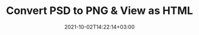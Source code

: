 ---
############################# Static ############################
layout: "autogen"
date: 2021-10-02T14:22:14+03:00
draft: false
path: "total/net/conversion/psd-to-png/"

############################# Head ############################
head_title: "Convert PSD to PNG in C# VB.NET & View as HTML"
head_description: "Code example to convert PSD to PNG and 100+ other file formats in .NET (C#, VB.NET, ASP.NET & .NET Core) applications. Display the Converted PNG document as HTML viewer."

############################# Header ############################
title: "Convert PSD to PNG & View as HTML"
description: "Programmatically convert PSD to PNG in .NET applications using flexible options to customize the resultant document. Convert the complete document or specific pages based on page numbers or selective page ranges using the .NET document conversion library."

############################# SubMenu ############################
submenu:
    enable: false

############################# Content ############################
content:
    enable: true
    block:
    - title_left: "PSD to PNG Conversion in C# .NET"
      content_left: |
          PSD to PNG file conversion using C#. Add watermark and view the converted document as HTML without using any external software.

          -   Create **Converter** object to convert PSD document
          -   Set the convert options for PNG format
          -   Call **Convert** method of **Converter** class instance for conversion to PNG
          -   Set options for HTML viewer
          -   Create **Viewer** object to view converted PNG as HTML
          
      title_right: "Convert Whole Document or Specific Pages"
      content_right: |
          You require `GroupDocs.Conversion` & `GroupDocs.Viewer` namespaces to convert between a wide range of popular document types such as PDF, Microsoft Word, Excel, PowerPoint, Project, Outlook, HTML, diagrams and image file formats. Explore other [.NET APIs for Office documents](https://products.conholdate.com/total/net/) as offered by Conholdate.Total.
          
          Get the respective assembly files from the [downloads](https://downloads.conholdate.com/total/net) or fetch the whole package from [Nuget](https://www.nuget.org/packages/Conholdate.Total/) to add 'Conholdate.Total` directly in your workspace.
          
      code: |
          ```cs {linenos=false}
          // Convert PSD to PNG using GroupDocs.Conversion API
          // Create Converter object to convert PSD document
          using (Converter converter = new Converter("input.psd"))
          {
              // set the convert options for PNG format
              var convertOptions = converter.GetPossibleConversions()["png"].ConvertOptions;

              // convert to PNG format
              converter.Convert("output.png", convertOptions);
          }

          // Set options for HTML viewer
          HtmlViewOptions viewOptions = HtmlViewOptions.ForEmbeddedResources("output{0}.html");

          // Create Viewer object to view converted PNG as HTML
          using (Viewer viewer = new Viewer("output.png"))
          {
              viewer.View(viewOptions);
          }
          ```
    - title_left: "Add Watermark to Converted PNG in C#"
      content_left: |
          Accurately convert documents (PSD to PNG) exactly as the original file and apply text or image watermarks to the converted document pages using C# .NET.

          -   Create **Converter** object to convert PSD document
          -   Create new instance of **WatermarkOptions** class
          -   Specify watermark properties (color, width, text, image etc)
          -   Instantiate the proper **ConvertOptions** class
          -   Set **Watermark** property of the **ConvertOptions** instance
          -   Call **Convert** method of **Converter** class instance for conversion to PNG
        
      title_right: "Source Document Information Extraction"
      content_right: |
          The documents information extraction feature not only allows getting the basic information about the source document file but it also supports extracting some valuable file-format specific information such as project start and end dates of a Microsoft Project file, any printing restrictions on a PDF document, list of folders enclosed in an Outlook data file etc. 

          Convert popular document file formats on different operating systems such as Windows, Linux or macOS while using platforms such as Windows Azure, Mono and Xamarin.
          
      code: |
          ```cs {linenos=false}
          // Create Converter object to convert PSD document
          using (Converter converter = new Converter("input.psd"))
          {
              // Create new instance of WatermarkOptions class
              WatermarkOptions watermark = new WatermarkOptions
              {
                  Text = "Sample watermark",
                  Color = Color.Red,
                  Width = 100,
                  Height = 100,
                  Background = true
              };

              // Instantiate the proper ConvertOptions class
              PdfConvertOptions options = new PdfConvertOptions
              {
                  Watermark = watermark
              };

              // convert to PNG format
              converter.Convert("output.png", options);
          }
          ```
############################# About Formats ############################
about_formats:
    enable: false
############################# More Formats ############################
more_formats:
    enable: true
    auto: false
    other_out_formats: PDF DOCX DOT DOTX DOTM TXT RTF HTML MHTML XLS XLSX XLSM XLT XLTX XLTM CSV DIF PPT PPTX PPS PPSX POT POTX POTM ODT OTT OTP ODP ODS EMZ WMZ SVGZ TEX DCM WMF BMP PNG GIF JPEG TIFF
############################# Back to top ###############################
back_to_top:
  enable: true
---